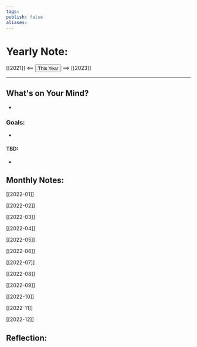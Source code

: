 ```yaml
---
tags:
publish: false
aliases:
---
```


# Yearly Note:
[[2021]] <== <button class="date_button">This Year</button> ==> [[2023]]

---
## What's on Your Mind?
- 

### Goals:
- 

#### TBD:
- 

## Monthly Notes:

 [[2022-01]]

 [[2022-02]]

 [[2022-03]]

 [[2022-04]]

 [[2022-05]]

 [[2022-06]]

 [[2022-07]]

 [[2022-08]]

 [[2022-09]]

 [[2022-10]]

 [[2022-11]]

 [[2022-12]]

## Reflection:
